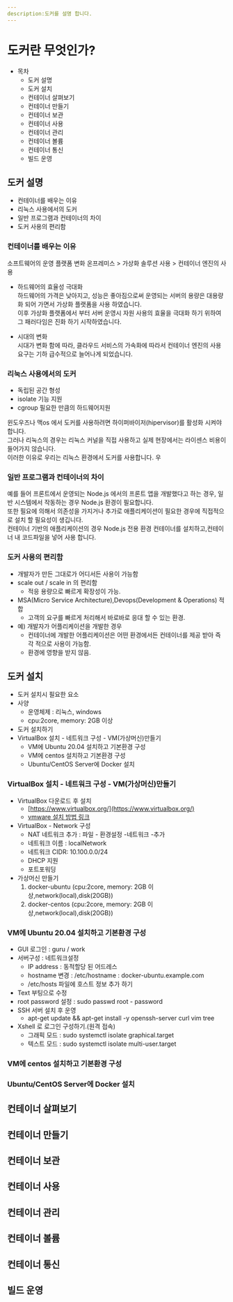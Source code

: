```yaml
---
description:도커를 설명 합니다.
---
```



# 도커란 무엇인가?

- 목차 
  - 도커 설명 
  - 도커 설치
  - 컨테이너 살펴보기
  - 컨테이너 만들기
  - 컨테이너 보관
  - 컨테이너 사용
  - 컨테이너 관리
  - 컨테이너 볼륨
  - 컨테이너 통신
  - 빌드 운영

## 도커 설명
- 컨테이너를 배우는 이유
- 리눅스 사용에서의 도커
- 일반 프로그램과 컨테이너의 차이
- 도커 사용의 편리함


### 컨테이너를 배우는 이유
소프트웨어의 운영 플랫폼 변화
온프레미스 > 가상화 솔루션 사용 > 컨테이너 엔진의 사용

- 하드웨어의 효율성 극대화  
하드웨어의 가격은 낮아지고, 성능은 좋아짐으로써 운영되는 서버의 용량은 대용량화 되어 가면서 가상화 플랫폼을 사용 하였습니다.  
이후 가상화 플랫폼에서 부터 서버 운영시 자원 사용의 효율을 극대화 하기 위하여 그 패러다임은 진화 하기 시작하였습니다.  

- 시대의 변화   
시대가 변화 함에 따라, 클라우드 서비스의 가속화에 따라서 컨테이너 엔진의 사용 요구는 기하 급수적으로 늘어나게 되었습니다.

### 리눅스 사용에서의 도커
- 독립된 공간 형성
- isolate 기능 지원
- cgroup 필요한 만큼의 하드웨어지원

윈도우즈나 맥os 에서 도커를 사용하려면 하이퍼바이저(hipervisor)를 활성화 시켜야 합니다.  
그러나 리눅스의 경우는 리눅스 커널을 직접 사용하고 실제 현장에서는 라이센스 비용이 들어가지 않습니다.  
이러한 이유로 우리는 리눅스 환경에서 도커를 사용합니다. 우

### 일반 프로그램과 컨테이너의 차이
예를 들어 프론트에서 운영되는 Node.js 에서의 프론트 앱을 개발했다고 하는 경우, 일반 시스템에서 작동하는 경우 Node.js 환경이 필요합니다.  
또한 필요에 의해서 의존성을 가지거나 추가로 애플리케이션이 필요한 경우에 직접적으로 설치 할 필요성이 생깁니다.  
컨테이너 기반의 애플리케이션의 경우 Node.js 전용 환경 컨테이너를 설치하고,컨테이너 내 코드파일을 넣어 사용 합니다.

### 도커 사용의 편리함

- 개발자가 만든 그대로가 어디서든 사용이 가능함
- scale out / scale in 의 편리함
    - 적응 용량으로 빠르게 확장성이 가능.
- MSA(Micro Service Architecture),Devops(Development & Operations) 적합
    - 고객의 요구를 빠르게 처리해서 바로바로 응대 할 수 있는 환경.
- 예) 개발자가 어플리케이션을 개발한 경우
  - 컨테이너에 개발한 어플리케이션은 어떤 환경에서든 컨테이너를 제공 받아 즉각 적으로 사용이 가능함.
  - 환경에 영향을 받지 않음.


## 도커 설치

- 도커 설치시 필요한 요소
- 사양
    - 운영체제 : 리눅스, windows
    - cpu:2core, memory: 2GB 이상
- 도커 설치하기
- VirtualBox 설치 - 네트워크 구성 - VM(가상머신)만들기
    - VM에 Ubuntu 20.04 설치하고 기본환경 구성
    - VM에 centos 설치하고 기본환경 구성
    - Ubuntu/CentOS Server에 Docker 설치

### VirtualBox 설치 - 네트워크 구성 - VM(가상머신)만들기
- VirtualBox 다운로드 후 설치
  - [https://www.virtualbox.org/](https://www.virtualbox.org/)
  - [vmware 설치 방법 링크](https://hiseon.me/linux/ubuntu/ubuntu-virtualbox-install/)
- VirtualBox - Network 구성
  - NAT 네트워크 추가 : 파일 - 환경설정 -네트워크 -추가
  - 네트워크 이름 : localNetwork
  - 네트워크 CIDR: 10.100.0.0/24
  - DHCP 지원
  - 포트포워딩 
- 가상머신 만들기
  1. docker-ubuntu (cpu:2core, memory: 2GB 이상,network(local),disk(20GB))     
  2. docker-centos (cpu:2core, memory: 2GB 이상,network(local),disk(20GB))



### VM에 Ubuntu 20.04 설치하고 기본환경 구성
  - GUI 로그인 : guru / work
  - 서버구성 : 네트워크설정
    - IP address : 동적할당 된 어드레스
    - hostname 변경 : /etc/hostname : docker-ubuntu.example.com
    - /etc/hosts 파일에 호스트 정보 추가 하기
  - Text 부팅으로 수정
  - root password 설정 : sudo passwd root - password
  - SSH 서버 설치 후 운영
    - apt-get update && apt-get install -y openssh-server curl vim tree
  - Xshell 로 로그인 구성하기.(원격 접속)
    - 그래픽 모드 : sudo systemctl isolate graphical.target
    - 텍스트 모드 : sudo systemctl isolate multi-user.target
### VM에 centos 설치하고 기본환경 구성
### Ubuntu/CentOS Server에 Docker 설치




## 컨테이너 살펴보기

## 컨테이너 만들기

## 컨테이너 보관

## 컨테이너 사용

## 컨테이너 관리

## 컨테이너 볼륨

## 컨테이너 통신

## 빌드 운영